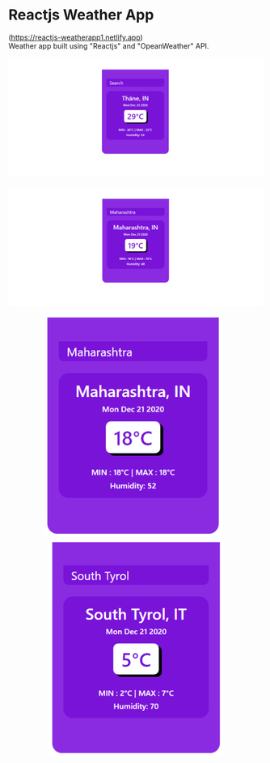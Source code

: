 # Reactjs Weather App
(https://reactjs-weatherapp1.netlify.app)<br>
Weather app built using "Reactjs" and "OpeanWeather" API.

<img src="./images/full.png"></img>
<br></br>
<img src="./images/search.png"></img>

<p align="center">
<img src="./images/short.png" width="350"></img>&nbsp;&nbsp;
<img src="./images/itely.png" width="350"></img>
</p>
